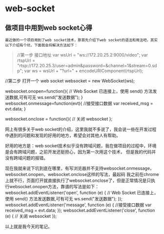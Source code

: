 # web-socket
## 做项目中用到web socket心得

    最近做的一个项目用到了web socket技术，那首先介绍下web socket的语法和用法吧，其实以下介绍有个坑，下面我会将解决方法如下：

>//第一步 接口地址
var wsUrl = "ws://172.20.25.2:9000/video";
var rtspUrl = "rtsp://172.20.25.3/user=admin&password=&channel=1&stream=0.sdp";
var ws = wsUrl + "?url=" + encodeURIComponent(rtspUrl);

//第二步  打开一个 web socket
websocket = new WebSocket(ws);

websocket.onopen=function(){
  // Web Socket 已连接上，使用 send() 方法发送数据,可有可无
  ws.send("发送数据");
}
websocket.onmessage=function(evt){
  //接受接口数据
  var received_msg = evt.data;
}

websocket.onclose = function(){ 
  // 关闭 websocket
};

网上有很多关于web socket的介绍，这里我就不多说了，我会说一些在开发过程中遇到的问题和发现的好用的地方，希望会对其他人有帮助。

好用的地方是：web socket技术似乎没有跨域问题，我在做项目的过程中，环境是会有跨域问题，之前开发还挺担心，因为第一次用这个技术，
但是我的代码并没有跨域问题的报错。

现在我就来说下坑到底在哪里，有写浏览器并不支持websocket.onmessage，websocket.onopen，websocket.onclose这样的写法，最起码
我之前在chrome上就不行，页面打开就直接执行了websocket.onclose了，但是正常情况是只执行websocket.onopen方法，靠谱的写法是如下：
websocket.addEventListener('open', function (e) {
  // Web Socket 已连接上，使用 send() 方法发送数据,可有可无
  ws.send("发送数据");
});
websocket.addEventListener('message', function (e) {
  //接受接口数据
  var received_msg = evt.data;
});
websocket.addEventListener('close', function (e) {
  // 关闭 websocket
});

以上就是我今天的笔记。







